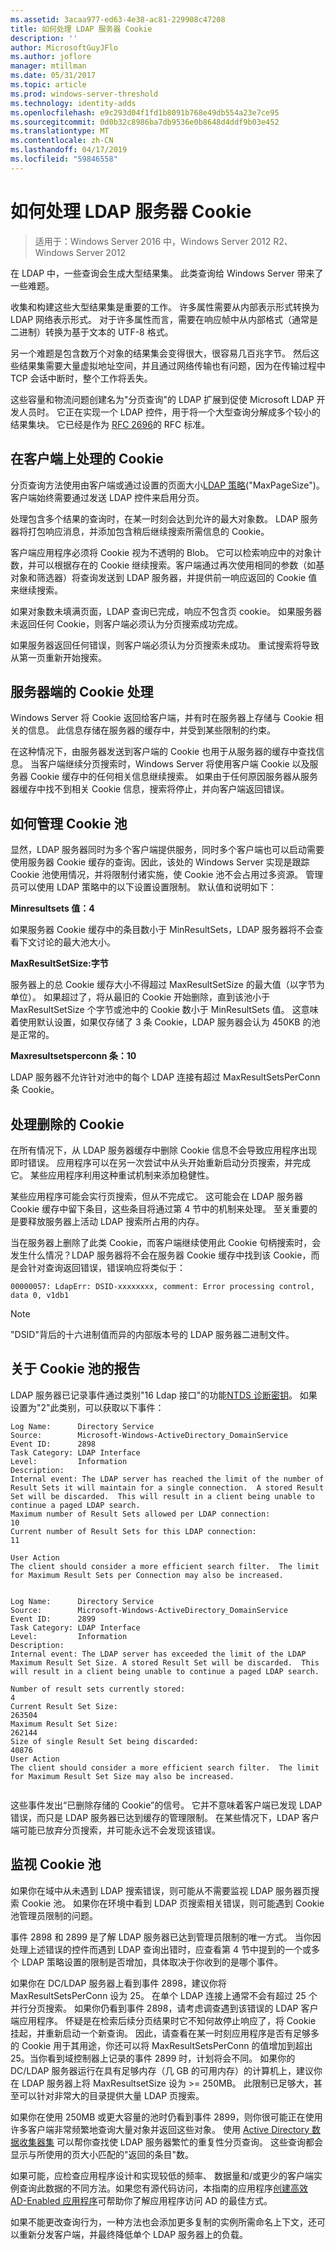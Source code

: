 ```yaml
---
ms.assetid: 3acaa977-ed63-4e38-ac81-229908c47208
title: 如何处理 LDAP 服务器 Cookie
description: ''
author: MicrosoftGuyJFlo
ms.author: joflore
manager: mtillman
ms.date: 05/31/2017
ms.topic: article
ms.prod: windows-server-threshold
ms.technology: identity-adds
ms.openlocfilehash: e9c293d04f1fd1b8091b768e49db554a23e7ce95
ms.sourcegitcommit: 0d0b32c8986ba7db9536e0b8648d4ddf9b03e452
ms.translationtype: MT
ms.contentlocale: zh-CN
ms.lasthandoff: 04/17/2019
ms.locfileid: "59846558"
---
```

# <a name="how-ldap-server-cookies-are-handled"></a>如何处理 LDAP 服务器 Cookie

>适用于：Windows Server 2016 中，Windows Server 2012 R2、 Windows Server 2012

在 LDAP 中，一些查询会生成大型结果集。 此类查询给 Windows Server 带来了一些难题。  
  
收集和构建这些大型结果集是重要的工作。 许多属性需要从内部表示形式转换为 LDAP 网络表示形式。 对于许多属性而言，需要在响应帧中从内部格式（通常是二进制）转换为基于文本的 UTF-8 格式。  
  
另一个难题是包含数万个对象的结果集会变得很大，很容易几百兆字节。 然后这些结果集需要大量虚拟地址空间，并且通过网络传输也有问题，因为在传输过程中 TCP 会话中断时，整个工作将丢失。  
  
这些容量和物流问题创建名为"分页查询"的 LDAP 扩展到促使 Microsoft LDAP 开发人员时。 它正在实现一个 LDAP 控件，用于将一个大型查询分解成多个较小的结果集块。 它已经是作为 [RFC 2696](http://www.ietf.org/rfc/rfc2696)的 RFC 标准。  
  
## <a name="cookie-handling-on-client"></a>在客户端上处理的 Cookie  
分页查询方法使用由客户端或通过设置的页面大小[LDAP 策略](https://support.microsoft.com/kb/315071/en-us)("MaxPageSize")。 客户端始终需要通过发送 LDAP 控件来启用分页。  

  
处理包含多个结果的查询时，在某一时刻会达到允许的最大对象数。 LDAP 服务器将打包响应消息，并添加包含稍后继续搜索所需信息的 Cookie。  
  
客户端应用程序必须将 Cookie 视为不透明的 Blob。 它可以检索响应中的对象计数，并可以根据存在的 Cookie 继续搜索。客户端通过再次使用相同的参数（如基对象和筛选器）将查询发送到 LDAP 服务器，并提供前一响应返回的 Cookie 值来继续搜索。  
  
如果对象数未填满页面，LDAP 查询已完成，响应不包含页 cookie。 如果服务器未返回任何 Cookie，则客户端必须认为分页搜索成功完成。  
  
如果服务器返回任何错误，则客户端必须认为分页搜索未成功。 重试搜索将导致从第一页重新开始搜索。  
  
## <a name="server-side-cookie-handling"></a>服务器端的 Cookie 处理  
Windows Server 将 Cookie 返回给客户端，并有时在服务器上存储与 Cookie 相关的信息。 此信息存储在服务器的缓存中，并受到某些限制的约束。  
  
在这种情况下，由服务器发送到客户端的 Cookie 也用于从服务器的缓存中查找信息。 当客户端继续分页搜索时，Windows Server 将使用客户端 Cookie 以及服务器 Cookie 缓存中的任何相关信息继续搜索。 如果由于任何原因服务器从服务器缓存中找不到相关 Cookie 信息，搜索将停止，并向客户端返回错误。  
  
## <a name="how-the-cookie-pool-is-managed"></a>如何管理 Cookie 池  
显然，LDAP 服务器同时为多个客户端提供服务，同时多个客户端也可以启动需要使用服务器 Cookie 缓存的查询。因此，该处的 Windows Server 实现是跟踪 Cookie 池使用情况，并将限制付诸实施，使 Cookie 池不会占用过多资源。 管理员可以使用 LDAP 策略中的以下设置设置限制。 默认值和说明如下：  
  
**Minresultsets 值：4**  
  
如果服务器 Cookie 缓存中的条目数小于 MinResultSets，LDAP 服务器将不会查看下文讨论的最大池大小。  
  
**MaxResultSetSize:字节**  
  
服务器上的总 Cookie 缓存大小不得超过 MaxResultSetSize 的最大值（以字节为单位）。 如果超过了，将从最旧的 Cookie 开始删除，直到该池小于 MaxResultSetSize 个字节或池中的 Cookie 数小于 MinResultSets 值。 这意味着使用默认设置，如果仅存储了 3 条 Cookie，LDAP 服务器会认为 450KB 的池是正常的。  
  
**Maxresultsetsperconn 条：10**  
  
LDAP 服务器不允许针对池中的每个 LDAP 连接有超过 MaxResultSetsPerConn 条 Cookie。  
  
## <a name="handling-deleted-cookies"></a>处理删除的 Cookie  
在所有情况下，从 LDAP 服务器缓存中删除 Cookie 信息不会导致应用程序出现即时错误。 应用程序可以在另一次尝试中从头开始重新启动分页搜索，并完成它。 某些应用程序利用这种重试机制来添加稳健性。  
  
某些应用程序可能会实行页搜索，但从不完成它。 这可能会在 LDAP 服务器 Cookie 缓存中留下条目，这些条目将通过第 4 节中的机制来处理。 至关重要的是要释放服务器上活动 LDAP 搜索所占用的内存。  
  
当在服务器上删除了此类 Cookie，而客户端继续使用此 Cookie 句柄搜索时，会发生什么情况？LDAP 服务器将不会在服务器 Cookie 缓存中找到该 Cookie，而是会针对查询返回错误，错误响应将类似于：  
  
```  
00000057: LdapErr: DSID-xxxxxxxx, comment: Error processing control, data 0, v1db1  
```  
  
> [!NOTE]  
> "DSID"背后的十六进制值而异的内部版本号的 LDAP 服务器二进制文件。  
  
## <a name="reporting-on-the-cookie-pool"></a>关于 Cookie 池的报告  
LDAP 服务器已记录事件通过类别"16 Ldap 接口"的功能[NTDS 诊断密钥](https://support.microsoft.com/kb/314980/en-us)。 如果设置为"2"此类别，可以获取以下事件：  
  
```  
Log Name:      Directory Service  
Source:        Microsoft-Windows-ActiveDirectory_DomainService  
Event ID:      2898  
Task Category: LDAP Interface  
Level:         Information  
Description:  
Internal event: The LDAP server has reached the limit of the number of Result Sets it will maintain for a single connection.  A stored Result Set will be discarded.  This will result in a client being unable to continue a paged LDAP search.  
Maximum number of Result Sets allowed per LDAP connection:  
10  
Current number of Result Sets for this LDAP connection:  
11  
  
User Action  
The client should consider a more efficient search filter.  The limit for Maximum Result Sets per Connection may also be increased.  
  
```  
  
```  
Log Name:      Directory Service  
Source:        Microsoft-Windows-ActiveDirectory_DomainService  
Event ID:      2899  
Task Category: LDAP Interface  
Level:         Information  
Description:  
Internal event: The LDAP server has exceeded the limit of the LDAP Maximum Result Set Size. A stored Result Set will be discarded.  This will result in a client being unable to continue a paged LDAP search.   
  
Number of result sets currently stored:   
4   
Current Result Set Size:   
263504   
Maximum Result Set Size:   
262144   
Size of single Result Set being discarded:   
40876   
User Action   
The client should consider a more efficient search filter.  The limit for Maximum Result Set Size may also be increased.  
  
```  
  
这些事件发出“已删除存储的 Cookie”的信号。 它并不意味着客户端已发现 LDAP 错误，而只是 LDAP 服务器已达到缓存的管理限制。  在某些情况下，LDAP 客户端可能已放弃分页搜索，并可能永远不会发现该错误。  
  
## <a name="monitoring-the-cookie-pool"></a>监视 Cookie 池  
如果你在域中从未遇到 LDAP 搜索错误，则可能从不需要监视 LDAP 服务器页搜索 Cookie 池。 如果你在环境中看到 LDAP 页搜索相关错误，则可能遇到 Cookie 池管理员限制的问题。  
  
事件 2898 和 2899 是了解 LDAP 服务器已达到管理员限制的唯一方式。 当你因处理上述错误的控件而遇到 LDAP 查询出错时，应查看第 4 节中提到的一个或多个 LDAP 策略设置的限制是否增加，具体取决于你收到的是哪个事件。  
  
如果你在 DC/LDAP 服务器上看到事件 2898，建议你将 MaxResultSetsPerConn 设为 25。 在单个 LDAP 连接上通常不会有超过 25 个并行分页搜索。 如果你仍看到事件 2898，请考虑调查遇到该错误的 LDAP 客户端应用程序。 怀疑是在检索后续分页结果时它不知何故停止响应了，将 Cookie 挂起，并重新启动一个新查询。 因此，请查看在某一时刻应用程序是否有足够多的 Cookie 用于其用途，你还可以将 MaxResultSetsPerConn 的值增加到超出 25。当你看到域控制器上记录的事件 2899 时，计划将会不同。 如果你的 DC/LDAP 服务器运行在具有足够内存（几 GB 的可用内存）的计算机上，建议你在 LDAP 服务器上将 MaxResultsetSize 设为 >= 250MB。 此限制已足够大，甚至可以针对非常大的目录提供大量 LDAP 页搜索。  
  
如果你在使用 250MB 或更大容量的池时仍看到事件 2899，则你很可能正在使用许多客户端非常频繁地查询大量对象并返回这些对象。 使用 [Active Directory 数据收集器集](http://blogs.technet.com/b/askds/archive/2010/06/08/son-of-spa-ad-data-collector-sets-in-win2008-and-beyond.aspx) 可以帮你查找使 LDAP 服务器繁忙的重复性分页查询。 这些查询都会显示与所使用的页大小匹配的"返回的条目"数。  
  
如果可能，应检查应用程序设计和实现较低的频率、 数据量和/或更少的客户端实例查询此数据的不同方法。如果您有源代码访问，本指南的应用程序[创建高效 AD-Enabled 应用程序](https://msdn.microsoft.com/en-us/library/ms808539.aspx)可帮助你了解应用程序访问 AD 的最佳方式。  
  
如果不能更改查询行为，一种方法也会添加更多复制的实例所需命名上下文，还可以重新分发客户端，并最终降低单个 LDAP 服务器上的负载。  
  


